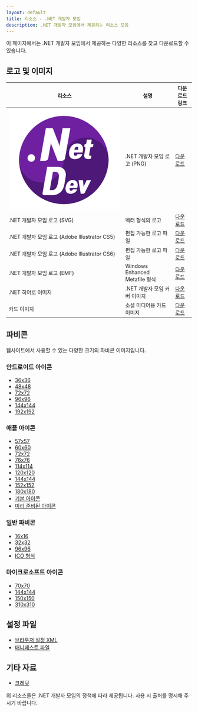 ```yaml
---
layout: default
title: 리소스 - .NET 개발자 모임
description: .NET 개발자 모임에서 제공하는 리소스 모음
---
```


이 페이지에서는 .NET 개발자 모임에서 제공하는 다양한 리소스를 찾고 다운로드할 수 있습니다.

## 로고 및 이미지

| 리소스 | 설명 | 다운로드 링크 |
|--------|------|--------------|
| ![로고 미리보기](/resources/dotnetdev-logo.png) | .NET 개발자 모임 로고 (PNG) | [다운로드](/resources/dotnetdev-logo.png) |
| .NET 개발자 모임 로고 (SVG) | 벡터 형식의 로고 | [다운로드](/resources/dotnetdev-logo.svg) |
| .NET 개발자 모임 로고 (Adobe Illustrator CS5) | 편집 가능한 로고 파일 | [다운로드](/resources/dotnetdev-logo-cs5.ai) |
| .NET 개발자 모임 로고 (Adobe Illustrator CS6) | 편집 가능한 로고 파일 | [다운로드](/resources/dotnetdev-logo-cs6.ai) |
| .NET 개발자 모임 로고 (EMF) | Windows Enhanced Metafile 형식 | [다운로드](/resources/dotnetdev-logo.emf) |
| .NET 히어로 이미지 | .NET 개발자 모임 커버 이미지 | [다운로드](/resources/dotnet_hero.jpg) |
| 카드 이미지 | 소셜 미디어용 카드 이미지 | [다운로드](/card.jpg) |

## 파비콘

웹사이트에서 사용할 수 있는 다양한 크기의 파비콘 이미지입니다.

### 안드로이드 아이콘

- [36x36](/resources/favicon/android-icon-36x36.png)
- [48x48](/resources/favicon/android-icon-48x48.png)
- [72x72](/resources/favicon/android-icon-72x72.png)
- [96x96](/resources/favicon/android-icon-96x96.png)
- [144x144](/resources/favicon/android-icon-144x144.png)
- [192x192](/resources/favicon/android-icon-192x192.png)

### 애플 아이콘

- [57x57](/resources/favicon/apple-icon-57x57.png)
- [60x60](/resources/favicon/apple-icon-60x60.png)
- [72x72](/resources/favicon/apple-icon-72x72.png)
- [76x76](/resources/favicon/apple-icon-76x76.png)
- [114x114](/resources/favicon/apple-icon-114x114.png)
- [120x120](/resources/favicon/apple-icon-120x120.png)
- [144x144](/resources/favicon/apple-icon-144x144.png)
- [152x152](/resources/favicon/apple-icon-152x152.png)
- [180x180](/resources/favicon/apple-icon-180x180.png)
- [기본 아이콘](/resources/favicon/apple-icon.png)
- [미리 준비된 아이콘](/resources/favicon/apple-icon-precomposed.png)

### 일반 파비콘

- [16x16](/resources/favicon/favicon-16x16.png)
- [32x32](/resources/favicon/favicon-32x32.png)
- [96x96](/resources/favicon/favicon-96x96.png)
- [ICO 형식](/resources/favicon/favicon.ico)

### 마이크로소프트 아이콘

- [70x70](/resources/favicon/ms-icon-70x70.png)
- [144x144](/resources/favicon/ms-icon-144x144.png)
- [150x150](/resources/favicon/ms-icon-150x150.png)
- [310x310](/resources/favicon/ms-icon-310x310.png)

## 설정 파일

- [브라우저 설정 XML](/resources/favicon/browserconfig.xml)
- [매니페스트 파일](/resources/favicon/manifest.json)

## 기타 자료

- [크레딧](/resources/credits.txt)

위 리소스들은 .NET 개발자 모임의 정책에 따라 제공됩니다. 사용 시 출처를 명시해 주시기 바랍니다.
